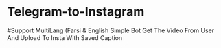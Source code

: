 # Telegram-to-Instagram
#Support MultiLang (Farsi & English
Simple Bot Get The Video From User And Upload To Insta With Saved Caption



